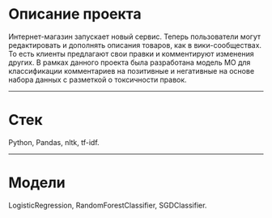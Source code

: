 # Описание проекта
Интернет-магазин запускает новый сервис. Теперь пользователи могут редактировать и дополнять описания товаров, как в вики-сообществах. То есть клиенты предлагают свои правки и комментируют изменения других. 
В рамках данного проекта была разработана модель МО для классификации комментариев на позитивные и негативные на основе набора данных с разметкой о токсичности правок.

-----------------------------------------------------
# Стек
Python, Pandas, nltk, tf-idf.

-----------------------------------------------------
# Модели 
LogisticRegression, RandomForestClassifier, SGDClassifier.

